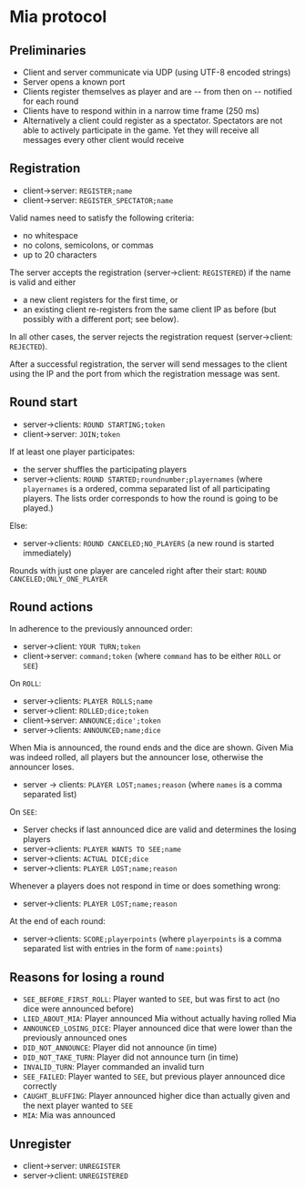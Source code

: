 Mia protocol
============

Preliminaries
-------------
- Client and server communicate via UDP (using UTF-8 encoded strings)
- Server opens a known port
- Clients register themselves as player and are -- from then on -- notified for each round
- Clients have to respond within in a narrow time frame (250 ms)
- Alternatively a client could register as a spectator. Spectators are not able to actively participate in the game. Yet they will receive all messages every other client would receive

Registration
------------
- client->server: `REGISTER;name`
- client->server: `REGISTER_SPECTATOR;name`

Valid names need to satisfy the following criteria:
- no whitespace
- no colons, semicolons, or commas
- up to 20 characters

The server accepts the registration (server->client: `REGISTERED`) if the name is valid and either
- a new client registers for the first time, or
- an existing client re-registers from the same client IP as before (but possibly with a different port; see below).

In all other cases, the server rejects the registration request (server->client: `REJECTED`).

After a successful registration, the server will send messages to the client using the IP and the port from which the registration message was sent.


Round start
-----------

- server->clients: `ROUND STARTING;token`
- client->server: `JOIN;token`

If at least one player participates:
- the server shuffles the participating players
- server->clients: `ROUND STARTED;roundnumber;playernames` (where `playernames` is a ordered, comma separated list of all participating players. The lists order corresponds to how the round is going to be played.)

Else:
- server->clients: `ROUND CANCELED;NO_PLAYERS` (a new round is started immediately)

Rounds with just one player are canceled right after their start: `ROUND CANCELED;ONLY_ONE_PLAYER`


Round actions
-------------
In adherence to the previously announced order:
- server->client: `YOUR TURN;token`
- client->server: `command;token` (where `command` has to be either `ROLL` or `SEE`)

On `ROLL`:
- server->clients: `PLAYER ROLLS;name`
- server->client: `ROLLED;dice;token`
- client->server: `ANNOUNCE;dice';token`
- server->clients: `ANNOUNCED;name;dice`

When Mia is announced, the round ends and the dice are shown. Given Mia was indeed rolled, all players but the announcer lose, otherwise the announcer loses.
- server -> clients: `PLAYER LOST;names;reason` (where `names` is a comma separated list)

On `SEE`:
- Server checks if last announced dice are valid and determines the losing players
- server->clients: `PLAYER WANTS TO SEE;name`
- server->clients: `ACTUAL DICE;dice`
- server->clients: `PLAYER LOST;name;reason`

Whenever a players does not respond in time or does something wrong:
- server->clients: `PLAYER LOST;name;reason`

At the end of each round:
- server->clients: `SCORE;playerpoints` (where `playerpoints` is a comma separated list with entries in the form of `name:points`)

Reasons for losing a round
--------------------------
- `SEE_BEFORE_FIRST_ROLL`: Player wanted to `SEE`, but was first to act (no dice were announced before)
- `LIED_ABOUT_MIA`: Player announced Mia without actually having rolled Mia
- `ANNOUNCED_LOSING_DICE`: Player announced dice that were lower than the previously announced ones
- `DID_NOT_ANNOUNCE`: Player did not announce (in time)
- `DID_NOT_TAKE_TURN`: Player did not announce turn (in time)
- `INVALID_TURN`: Player commanded an invalid turn
- `SEE_FAILED`: Player wanted to `SEE`, but previous player announced dice correctly
- `CAUGHT_BLUFFING`: Player announced higher dice than actually given and the next player wanted to `SEE`
- `MIA`: Mia was announced

Unregister
----------
- client->server: `UNREGISTER`
- server->client: `UNREGISTERED`
